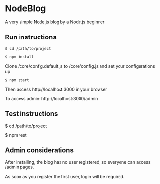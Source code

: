 # NodeBlog

A very simple Node.js blog by a Node.js beginner 

## Run instructions
  
    $ cd /path/to/project

    $ npm install

Clone /core/config.default.js to /core/config.js and set your configurations up
  
    $ npm start

Then access http://localhost:3000 in your browser

To access admin: http://localhost:3000/admin

## Test instructions

  $ cd /path/to/project

  $ npm test

## Admin considerations

After installing, the blog has no user registered, so everyone can access /admin pages.

As soon as you register the first user, login will be required.